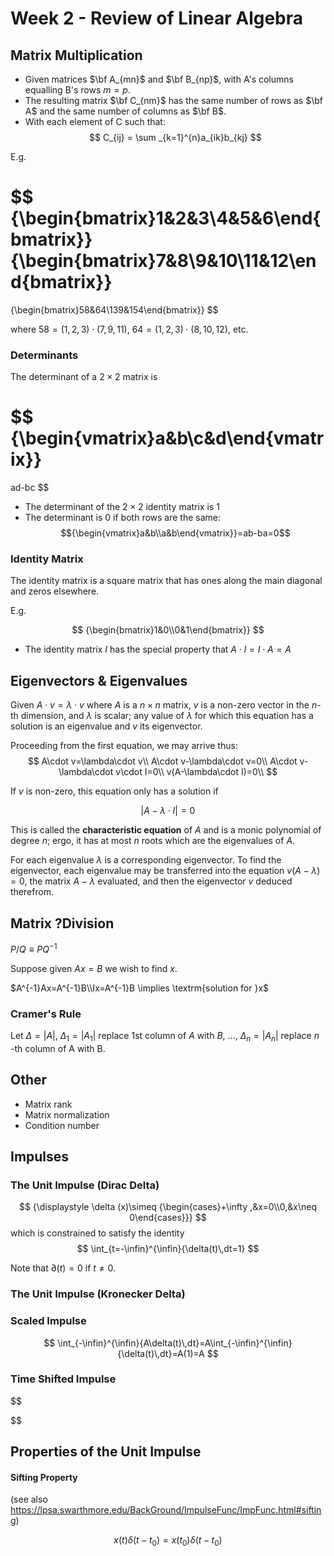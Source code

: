 # Week 2 - Review of Linear Algebra

## Matrix Multiplication
- Given matrices $\bf A_{mn}$ and $\bf B_{np}$, with A's columns equalling B's rows $m=p$. 
- The resulting matrix $\bf C_{nm}$ has the same number of rows as $\bf A$ and the same number of columns as $\bf B$.
- With each element of C such that:
$$
C_{ij}
=
\sum _{k=1}^{n}a_{ik}b_{kj}
$$

E.g.

$$
{\begin{bmatrix}1&2&3\\4&5&6\end{bmatrix}}
{\begin{bmatrix}7&8\\9&10\\11&12\end{bmatrix}}
=
{\begin{bmatrix}58&64\\139&154\end{bmatrix}}
$$

where $58 = (1,2,3)\cdot(7,9,11)$, $64 = (1,2,3)\cdot(8,10,12)$, etc.

### Determinants
The determinant of a $2\times 2$ matrix is

$$
{\begin{vmatrix}a&b\\c&d\end{vmatrix}}
=
ad-bc
$$

- The determinant of the $2\times 2$ identity matrix is 1
- The determinant is 0 if both rows are the same: $${\begin{vmatrix}a&b\\a&b\end{vmatrix}}=ab-ba=0$$

### Identity Matrix
The identity matrix is a square matrix that has ones along the main diagonal and zeros elsewhere.

E.g.

$$
{\begin{bmatrix}1&0\\0&1\end{bmatrix}}
$$

- The identity matrix $I$ has the special property that $A\cdot I = I\cdot A = A$

## Eigenvectors & Eigenvalues
Given $A\cdot v=\lambda \cdot v$ where $A$ is a $n\times n$ matrix, $v$ is a non-zero vector in the $n$-th dimension, and $\lambda$ is scalar; any value of $\lambda$ for which this equation has a solution is an eigenvalue and $v$ its eigenvector.


Proceeding from the first equation, we may arrive thus:
$$
A\cdot v=\lambda\cdot v\\
A\cdot v-\lambda\cdot v=0\\
A\cdot v-\lambda\cdot v\cdot I=0\\
v(A-\lambda\cdot I)=0\\
$$

If $v$ is non-zero, this equation only has a solution if 

$$
|A-\lambda\cdot I|=0
$$

This is called the **characteristic equation** of $A$ and is a monic polynomial of degree $n$; ergo, it has at most $n$ roots which are the eigenvalues of $A$. 

For each eigenvalue $\lambda$ is a corresponding eigenvector. To find the eigenvector, each eigenvalue may be transferred into the equation $v(A-\lambda)=0$, the matrix $A-\lambda$ evaluated, and then the eigenvector $v$ deduced therefrom.

## Matrix ?Division

$P/Q \equiv PQ^{-1}$

Suppose given $Ax=B$ we wish to find $x$.

$A^{-1}Ax=A^{-1}B\\Ix=A^{-1}B \implies \textrm{solution for }x$


### Cramer's Rule

Let $\Delta = |A|$, $\Delta_1=|A_1|$ replace 1st column of $A$ with $B$, $...$, $\Delta_n = |A_n|$ replace $n$ -th column of A with B.

## Other
- Matrix rank
- Matrix normalization
- Condition number

## Impulses

### The Unit Impulse (Dirac Delta)
$$
{\displaystyle \delta (x)\simeq {\begin{cases}+\infty ,&x=0\\0,&x\neq 0\end{cases}}}
$$
which is constrained to satisfy the identity
$$
\int_{t=-\infin}^{\infin}{\delta(t)\,dt=1}
$$

Note that $\partial(t) = 0 \textrm{ if } t\neq 0$.

### The Unit Impulse (Kronecker Delta)

### Scaled Impulse
$$
\int_{-\infin}^{\infin}{A\delta(t)\,dt}=A\int_{-\infin}^{\infin}{\delta(t)\,dt}=A(1)=A
$$

### Time Shifted Impulse
$$

$$

## Properties of the Unit Impulse

#### Sifting Property
(see also https://lpsa.swarthmore.edu/BackGround/ImpulseFunc/ImpFunc.html#sifting)

$$
x(t)\delta (t-t_0)=x(t_0)\delta(t-t_0)
$$